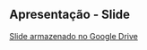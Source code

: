 ## Apresentação - Slide

[Slide armazenado no Google Drive](https://docs.google.com/presentation/d/18ngmUlXsXC362yBqJM4IvwRpQn-Fz-Hn/edit?usp=drive_link&ouid=106733853906998909118&rtpof=true&sd=true)
